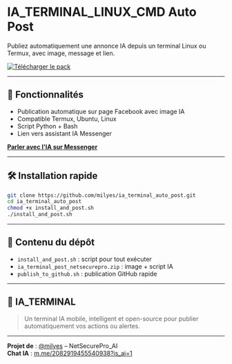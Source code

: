 # IA_TERMINAL_LINUX_CMD Auto Post

Publiez automatiquement une annonce IA depuis un terminal Linux ou Termux, avec image, message et lien.

[![Télécharger le pack](https://img.shields.io/badge/T%C3%A9l%C3%A9charger-ZIP%20IA_TERMINAL-blue?style=flat-square&logo=github)](https://github.com/milyes/ia_terminal_auto_post/releases/download/v1.0/ia_terminal_post_netsecurepro.zip)

---

## 🚀 Fonctionnalités
- Publication automatique sur page Facebook avec image IA
- Compatible Termux, Ubuntu, Linux
- Script Python + Bash
- Lien vers assistant IA Messenger

[**Parler avec l'IA sur Messenger**](https://m.me/2082919455540938?is_ai=1)

---

## 🛠️ Installation rapide

```bash
git clone https://github.com/milyes/ia_terminal_auto_post.git
cd ia_terminal_auto_post
chmod +x install_and_post.sh
./install_and_post.sh
```

---

## 📂 Contenu du dépôt

- `install_and_post.sh` : script pour tout exécuter
- `ia_terminal_post_netsecurepro.zip` : image + script IA
- `publish_to_github.sh` : publication GitHub rapide

---

## 🧠 IA_TERMINAL

> Un terminal IA mobile, intelligent et open-source pour publier automatiquement vos actions ou alertes.

---

**Projet de** : [@milyes](https://github.com/milyes) – NetSecurePro_AI  
**Chat IA** : [m.me/2082919455540938?is_ai=1](https://m.me/2082919455540938?is_ai=1)
